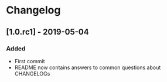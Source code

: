 # Changelog

## [1.0.rc1] - 2019-05-04

### Added

- First commit
- README now contains answers to common questions about CHANGELOGs